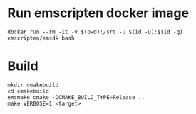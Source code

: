 # Run emscripten docker image

```
docker run --rm -it -v $(pwd):/src -u $(id -u):$(id -g) emscripten/emsdk bash
```

# Build

```
mkdir cmakebuild
cd cmakebuild
emcmake cmake -DCMAKE_BUILD_TYPE=Release ..
make VERBOSE=1 <target>
```
